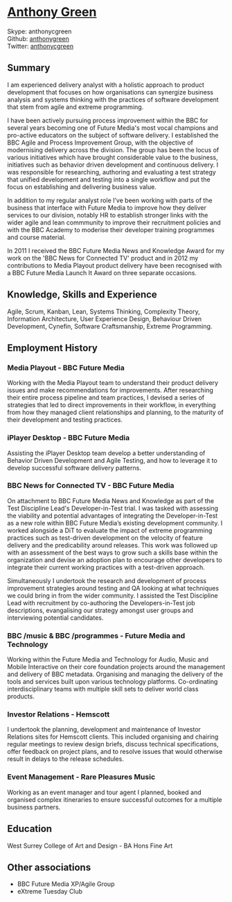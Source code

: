 # [Anthony Green](contact@anthonygreen.me) #

Skype: anthonycgreen                                                                          
Github: [anthonygreen](http://www.github.com/anthonygreen)  
Twitter: [anthonycgreen](http://www.twitter.com/anthonycgreen)

## Summary

I am experienced delivery analyst with a holistic approach to product development that focuses on how organisations can synergize business analysis and systems thinking with the practices of software development that stem from agile and extreme programming.  

I have been actively pursuing process improvement within the BBC for several years becoming one of Future Media's most vocal champions and pro-active educators on the subject of software delivery.  I established the BBC Agile and Process Improvement Group, with the objective of modernising delivery across the division. The group has been the locus of various initiatives which have brought considerable value to the business, initiatives such as behavior driven development and continuous delivery.  I was responsible for researching, authoring and evaluating a test strategy that unified development and testing into a single workflow and put the focus on establishing and delivering business value.  

In addition to my regular analyst role I’ve been working with parts of the business that interface with Future Media to improve how they deliver services to our division, notably HR to establish stronger links with the wider agile and lean commmunity to improve their recruitment policies and with the BBC Academy to moderise their developer training  programmes and course material.

In 2011 I received the BBC Future Media News and Knowledge Award for my work on the 'BBC News for Connected TV' product and in 2012 my contributions to Media Playout product delivery have been recognised with a BBC Future Media Launch It Award on three separate occasions.

## Knowledge, Skills and Experience

Agile, Scrum, Kanban, Lean, Systems Thinking, Complexity Theory, Information Architecture, User Experience Design, Behaviour Driven Development, Cynefin, Software Craftsmanship, Extreme Programming. 

## Employment History

### Media Playout - BBC Future Media ###

Working with the Media Playout team to understand their product delivery issues and make recommendations for improvements. 
After researching their entire process pipeline and team practices, I devised a series of strategies that led to direct improvements in their workflow, in everything from how they managed client relationships and planning, to the maturity of their development and testing practices.

###  iPlayer Desktop - BBC Future Media ###

Assisting the iPlayer Desktop team develop a better understanding of Behavior Driven Development and Agile Testing, and how to leverage it to develop successful software delivery patterns. 

### BBC News for Connected TV  - BBC Future Media ###

On attachment to BBC Future Media News and Knowledge as part of the Test Discipline Lead's Developer-in-Test trial. I was tasked with assessing the viability and potential advantages of integrating the Developer-in-Test as a new role within BBC Future Media’s existing development community. I worked alongside a DiT to evaluate the impact of extreme programming practices such as test-driven development on the velocity of feature delivery and the predicability around releases. This work was followed up with an assessment of the best ways to grow such a skills base within the organization and devise an adoption plan to encourage other developers to integrate their current working practices with a test-driven approach.  

Simultaneously I undertook the research and development of process improvement strategies around testing and QA looking at what techniques we could bring in from the wider community. I assisted the Test Discipline Lead with recruitment by co-authoring the Developers-in-Test job descriptions, evangalising our strategy amongst user groups and interviewing potential candidates.

### BBC /music & BBC /programmes -  Future Media and Technology ###

Working within the Future Media and Technology for Audio, Music and Mobile Interactive on their core foundation projects around the management and delivery of BBC metadata. Organising and managing the delivery of the tools and services built upon various technology platforms. Co-ordinating interdisciplinary teams with multiple skill sets to deliver world class products. 

### Investor Relations - Hemscott ###

I undertook the planning, development and maintenance of Investor Relations sites for Hemscott clients. This included organising and chairing regular meetings to review design briefs, discuss technical specifications, offer feedback on project plans, and to resolve issues that would otherwise result in delays to the release schedules. 

### Event Management - Rare Pleasures Music ###

Working as an event manager and tour agent I planned, booked and organised complex itineraries to ensure successful outcomes for a multiple business partners. 

## Education

West Surrey College of Art and Design - BA Hons Fine Art

## Other associations

* BBC Future Media XP/Agile Group
* eXtreme Tuesday Club